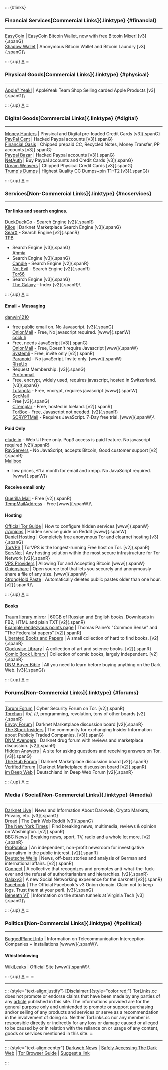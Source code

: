 ::: {#links}
### Financial Services[Commercial Links]{.linktype} {#financial}

------------------------------------------------------------------------

[EasyCoin](http://gvow5kv6o4no7eotipkyygmc5fp5747ng2d2towhc6jzxmn3qvumc3yd.onion%20)
\| EasyCoin Bitcoin Wallet, now with free Bitcoin Mixer! [v3]{.spanG}\
[Shadow
Wallet](http://vv6i6goustvtjc3klngt4ncypny5vdm4ygkrukwgvabm2tt36tplccid.onion)
\| Anonymous Bitcoin Wallet and Bitcoin Laundry [v3]{.spanG}\

::: {.up}
[Λ](#top "Back to top")
:::

### Physical Goods[Commercial Links]{.linktype} {#physical}

------------------------------------------------------------------------

[Apple?
Yeak!](http://g5y4xtizlwcdob3ldwuqe4aid5wimdrl6inz55vdnybqpny6lc7q32ad.onion/)
\| AppleYeak Team Shop Selling carded Apple Products [v3]{.spanG}\

::: {.up}
[Λ](#top "Back to top")
:::

### Digital Goods[Commercial Links]{.linktype} {#digital}

------------------------------------------------------------------------

[Money
Hunters](http://rq532gaarpa532qavgxbgtt5edzetsnpxjcz6lw3njobpdjohcq7lgqd.onion)
\| Physical and Digital pre-loaded Credit Cards [v3]{.spanG}\
[PayPal
Cent](http://vreoyexdhtexn4q7wysjt5aafhavmtjfhfo4wjnhr76m4g3hsmsxfdqd.onion)
\| Hacked Paypal accounts [v3]{.spanG}\
[Financial
Oasis](http://njc5v7ldvxgb2yr4reovoaha7jumiwxpf37doxxl3ioryqh6eaqi23ad.onion)
\| Chipped prepaid CC, Recycled Notes, Money Transfer, PP accounts
[v3]{.spanG}\
[Paypal
Bazar](http://e4er6nomzyzt6kmto32y5hsrr7kuvh3bfqkrhv7buls6ozfsodauboyd.onion)
\| Hacked Paypal accounts [v3]{.spanG}\
[NetAuth](http://keee5q4uutzq62b6am6sf6wiatlszmvgxmw6bmznozovopszy3ec5nad.onion)
\| Buy Paypal accounts and Credit Cards [v3]{.spanG}\
[Dream
Weavers](http://2pdhycyxpxptoycyn62vxjcca5uh4m7m7zwwj56km427rm2eddars6ad.onion)
\| Chipped Physical Credit Cards [v3]{.spanG}\
[Trump\'s
Dumps](http://6re3xmkly64bz3tioaohwy45kd4ci7xlswu74ek4jehj3oqvaksxj3id.onion)
\| Highest Quality CC Dumps+pin T1+T2 [v3]{.spanG}\

::: {.up}
[Λ](#top "Back to top")
:::

### Services[Non-Commercial Links]{.linktype} {#ncservices}

------------------------------------------------------------------------

#### Tor links and search engines.

[DuckDuckGo](http://3g2upl4pq6kufc4m.onion/) - Search Engine
[v2]{.spanR}\
[Kilos](http://mlyusr6htlxsyc7t2f4z53wdxh3win7q3qpxcrbam6jf3dmua7tnzuyd.onion)
\| Darknet Marketplace Search Engine [v3]{.spanG}\
[SearX](http://ulrn6sryqaifefld.onion/) - Search Engine [v2]{.spanR}\
[TPB](http://piratebayo3klnzokct3wt5yyxb2vpebbuyjl7m623iaxmqhsd52coid.onion/)
- Search Engine [v3]{.spanG}\
[Ahmia](http://juhanurmihxlp77nkq76byazcldy2hlmovfu2epvl5ankdibsot4csyd.onion/)
- Search Engine [v3]{.spanG}\
[Candle](http://gjobqjj7wyczbqie.onion/) - Search Engine [v2]{.spanR}\
[Not Evil](http://hss3uro2hsxfogfq.onion/) - Search Engine [v2]{.spanR}\
[Tor66](http://tor66sewebgixwhcqfnp5inzp5x5uohhdy3kvtnyfxc2e5mxiuh34iid.onion/)
- Search Engine [v3]{.spanG}\
[The Galaxy](http://jld3zkuo4b5mbios.onion/) - Index [v2]{.spanR}\

::: {.up}
[Λ](#top "Back to top")
:::

#### Email + Messaging

[danwin1210](http://danielas3rtn54uwmofdo3x2bsdifr47huasnmbgqzfrec5ubupvtpid.onion/mail/index.php)
- free public email on. No Javascript. [v3]{.spanG}\
[OnionMail](http://en.onionmail.info/) - Free, No javascript required.
[www]{.spanW}\
[cock.li](http://rurcblzhmdk22kttfkel2zduhyu3r6to7knyc7wiorzrx5gw4c3lftad.onion/)
- Free, needs JavaScript [v3]{.spanG}\
[OnionMail](http://en.onionmail.info/) - Free, Doesn\'t require
Javascript [www]{.spanW}\
[Systemli](http://h2qkxasmmqdmyiov.onion/) - Free, invite only
[v2]{.spanR}\
[Paranoid](https://paranoid.email/) - No javaScript. Invite only.
[www]{.spanW}\
[RiseUp](http://5gdvpfoh6kb2iqbizb37lzk2ddzrwa47m6rpdueg2m656fovmbhoptqd.onion/rc/)
- Request Membership. [v3]{.spanG}\
[Protonmail](https://protonmailrmez3lotccipshtkleegetolb73fuirgj7r4o4vfu7ozyd.onion/)
- Free, encrypt, widely used, requires javascript, hosted in
Switzerland. [v3]{.spanG}\
[Tutanota](https://tutanota.com/) - Free, encrypt, requires javascript
[www]{.spanW}\
[SecMail](http://secmail63sex4dfw6h2nsrbmfz2z6alwxe4e3adtkpd4pcvkhht4jdad.onion/)
- Free [v3]{.spanG}\
[CTemplar](http://ctemplar42u6fulx.onion/) - Free, hosted in Iceland.
[v2]{.spanR}\
[TorBox](http://torbox3uiot6wchz.onion) - Free, Javascript not needed.
[v2]{.spanR}\
[SCRYPTMail](https://scryptmail.com/) - Requires JavaScript. 7-Day free
trial. [www]{.spanW}\

#### Paid Only

[elude.in](http://eludemaillhqfkh5.onion/) - Web UI Free only. Pop3
access is paid feature. No javascript required [v2]{.spanR}\
[RayServers](https://nmf6cg7tiyqlhsg3.onion/) - No JavaScript, accepts
Bitcoin, Good customer support [v2]{.spanR}\
[Mailbox](https://userforum-en.mailbox.org/knowledge-base/article/the-tor-exit-node-of-mailbox-org)
- low prices, €1 a month for email and xmpp. No JavaScript required.
[www]{.spanW}\

#### Receive email only

[Guerilla Mail](http://grrmailb3fxpjbwm.onion/) - Free [v2]{.spanR}\
[TempMailAddress](https://www.tempmailaddress.com/) - Free
[www]{.spanW}\

#### Hosting

[Official Tor
Guide](https://www.torproject.org/docs/tor-hidden-service.html.en) \|
How to configure hidden services [www]{.spanW}\
[/r/onions](http://www.reddit.com/r/onions/wiki/hidden_services) \|
Hidden service guide on Reddit [www]{.spanW}\
[Daniel
Hosting](http://dhosting4xxoydyaivckq7tsmtgi4wfs3flpeyitekkmqwu4v4r46syd.onion/index.php)
\| Completely free anonymous Tor and clearnet hosting [v3]{.spanG}\
[TorVPS](http://torvps7kzis5ujfz.onion/index.php/TorVPS) \| TorVPS is
the longest-running Free host on Tor. [v2]{.spanR}\
[ServNet](http://bq2ncjv5qb6zw42p.onion/) \| Any hosting solution within
the most secure infrastructure for Tor Network [v2]{.spanR}\
[VPS Providers](https://torbitcoinvps.github.io/) \| Allowing Tor and
Accepting Bitcoin [www]{.spanW}\
[Onionshare](https://onionshare.org/) \| Open source tool that lets you
securely and anonymously share a file of any size. [www]{.spanW}\
[StrongHold Paste](http://nzxj65x32vh2fkhk.onion/) \| Automatically
deletes public pastes older than one hour. [v2]{.spanR}\

::: {.up}
[Λ](#top "Back to top")
:::

#### Books

[Traum library mirror](http://sblib3fk2gryb46d.onion/) \| 60GB of
Russian and English books. Downloads in FB2, HTML and plain TXT
[v2]{.spanR}\
[Example rendezvous points page](http://duskgytldkxiuqc6.onion/) \|
Thomas Paine\'s \"Common Sense\" and \"The Federalist papers\"
[v2]{.spanR}\
[Liberated Books and Papers](http://52wdeibt3ivmcapq.onion/) \| A small
collection of hard to find books. [v2]{.spanR}\
[Clockwise Library](http://clockwise3rldkgu.onion/) \| A collection of
art and science books. [v2]{.spanR}\
[Comic Book Library](http://r6rfy5zlifbsiiym.onion/) \| Collection of
comic books, largely independent. [v2]{.spanR}\
[DNM Buyer
Bible](http://darkzzx4avcsuofgfez5zq75cqc4mprjvfqywo45dfcaxrwqg6qrlfid.onion/documents/dnmbible/)
\| All you need to learn before buying anything on the Dark Web.
[v3]{.spanG}\

::: {.up}
[Λ](#top "Back to top")
:::

### Forums[Non-Commercial Links]{.linktype} {#forums}

------------------------------------------------------------------------

[Torum Forum](http://torum6uvof666pzw.onion/) \| Cyber Security Forum on
Tor. [v2]{.spanR}\
[Torchan](http://zw3crggtadila2sg.onion/imageboard/) \| /b/, /i/,
programming, revolution, tons of other boards [v2]{.spanR}\
[Envoy Forum](http://torum6uvof666pzw.onion/) \| Darknet Marketplace
discussion board [v2]{.spanR}\
[The Stock
Insiders](http://thestock6nonb74owd6utzh4vld3xsf2n2fwxpwywjgq7maj47mvwmid.onion/)
\| The community for exchanging Insider Information about Publicly
Traded Companies. [v3]{.spanG}\
[DNM Avengers](http://avengersdutyk3xf.onion/) \| Darknet drug forum
with reviews and marketplace discussion. [v2]{.spanR}\
[Hidden
Answers](http://answerszuvs3gg2l64e6hmnryudl5zgrmwm3vh65hzszdghblddvfiqd.onion/)
\| A site for asking questions and receiving answers on Tor.
[v3]{.spanG}\
[The Hub Forum](http://thehub7xbw4dc5r2.onion/) \| Darknet Marketplace
discussion board [v2]{.spanR}\
[Verified Forum](http://verified2ebdpvms.onion/) \| Darknet Marketplace
discussion board [v2]{.spanR}\
[im Deep Web](http://germanyruvvy2tcw.onion/) \| Deutschland im Deep Web
Forum [v2]{.spanR}

::: {.up}
[Λ](#top "Back to top")
:::

### Media / Social[Non-Commercial Links]{.linktype} {#media}

------------------------------------------------------------------------

[Darknet
Live](http://darkzzx4avcsuofgfez5zq75cqc4mprjvfqywo45dfcaxrwqg6qrlfid.onion)
\| News and Information About Darkweb, Crypto Markets, Privacy, etc.
[v3]{.spanG}\
[Dread](http://dreadytofatroptsdj6io7l3xptbet6onoyno2yv7jicoxknyazubrad.onion)
\| The Dark Web Reddit [v3]{.spanG}\
[The New York Times](https://nytimes3xbfgragh.onion/) \| Find breaking
news, multimedia, reviews & opinion on Washington. [v2]{.spanR}\
[BBC News](https://www.bbcnewsv2vjtpsuy.onion/) \| Breaking news, sport,
TV, radio and a whole lot more. [v2]{.spanR}\
[ProPublica](https://www.propub3r6espa33w.onion/) \| An independent,
non-profit newsroom for investigative journalism in the public interest.
[v2]{.spanR}\
[Deutsche Welle](http://dwnewsvdyyiamwnp.onion/) \| News, off-beat
stories and analysis of German and international affairs. [v2]{.spanR}\
[Connect](http://connectkjsazkwud.onion/) \| A collective that
recognizes and promotes anti-what-the-fuck-ever and the refusal of
authoritarianism and hierarchies. [v2]{.spanR}\
[Galaxy3](http://galaxy3m2mn5iqtn.onion/) \| A new Social Networking
experience for the darknet! [v2]{.spanR}\
[Facebook](https://www.facebookwkhpilnemxj7asaniu7vnjjbiltxjqhye3mhbshg7kx5tfyd.onion//)
\| The Official Facebook\'s v3 Onion domain. Claim not to keep logs.
Trust them at your peril. [v3]{.spanG}\
[Beneath VT](http://74ypjqjwf6oejmax.onion/) \| Information on the steam
tunnels at Virginia Tech [v3]{.spanG}\

::: {.up}
[Λ](#top "Back to top")
:::

### Political[Non-Commercial Links]{.linktype} {#political}

------------------------------------------------------------------------

[BuggedPlanet.Info](https://buggedplanet.info) \| Information on
Telecommunication Interception Companies + Installations [wwww]{.spanW}\

#### Whistleblowing

[WikiLeaks](http://wikileaks.org/) \| Official Site [www]{.spanW}\

::: {.up}
[Λ](#top "Back to top")
:::
:::

------------------------------------------------------------------------

::: {style="text-align:justify"}
[Disclaimer:]{style="color:red;"} TorLinks.cc does not promote or
endorse claims that have been made by any parties of any
[article](news/) published in this site. The informations provided are
for the general purpose only and unintended to promote or support
purchasing and/or selling of any products and services or serve as a
recommendation in the involvement of doing so. Neither TorLinks.cc nor
any member is responsible directly or indirectly for any loss or damage
caused or alleged to be caused by or in relation with the reliance on or
usage of any content, goods or services mentioned in this site.
:::

------------------------------------------------------------------------

::: {style="text-align:center"}
[Darkweb News](https://torlinks.cc/news/) \| [Safely Accessing The Dark
Web](https://torlinks.cc/news/2021/10/ultimate-guide-to-safely-accessing-the-dark-web/)
\| [Tor Browser
Guide](https://torlinks.cc/news/complete-guide-to-the-tor-browser/) \|
[Suggest a link](https://torlinks.cc/news/contact-us/)

:::
